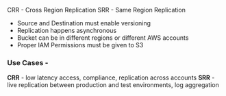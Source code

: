 CRR - Cross Region Replication
SRR - Same Region Replication

 - Source and Destination must enable versioning
 - Replication happens asynchronous
 - Bucket can be in different regions or different AWS accounts
 - Proper IAM Permissions must be given to S3

### Use Cases - 
**CRR** - low latency access, compliance, replication across accounts
**SRR** - live replication between production and test environments, log aggregation


